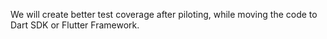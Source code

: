 We will create better test coverage after piloting, while moving the code
to Dart SDK or Flutter Framework.
